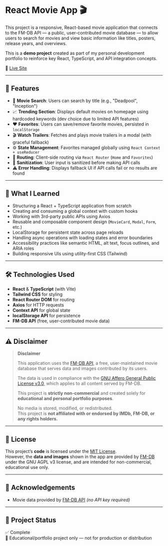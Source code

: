 # React Movie App 🎬

This project is a responsive, React-based movie application that connects to the FM-DB API — a public, user-contributed movie database — to allow users to search for movies and view basic information like titles, posters, release years, and overviews.

This is a **demo project** created as part of my personal development portfolio to reinforce key React, TypeScript, and API integration concepts.

🔗 [Live Site](https://react-typescript-movie-app.onrender.com) 

---

## 🚀 Features

- 🔎 **Movie Search**: Users can search by title (e.g., "Deadpool", "Inception")
- 📈 **Trending Section**: Displays default movies on homepage using hardcoded keywords (dev choice due to limited API features)
- ❤️ **Favorites**: Users can save/remove favorite movies, persisted in `localStorage`
- 🎬 **Watch Trailers**: Fetches and plays movie trailers in a modal (with graceful fallback)
- ⚙️ **State Management**: Favorites managed globally using `React Context + useReducer`
- 🔁 **Routing**: Client-side routing via `React Router` (`Home` and `Favorites`)
- 🧼 **Sanitization**: User input is sanitized before making API calls
- ⚠️ **Error Handling**: Displays fallback UI if API calls fail or no results are found

---

## 🧠 What I Learned

- Structuring a React + TypeScript application from scratch
- Creating and consuming a global context with custom hooks
- Working with 3rd-party public APIs using Axios
- Reusable and composable component design (`MovieCard`, `Modal`, `Form`, etc.)
- LocalStorage for persistent state across page reloads
- Handling async operations with loading states and error boundaries
- Accessibility practices like semantic HTML, alt text, focus outlines, and ARIA roles
- Building responsive UIs using utility-first CSS (Tailwind)

---

## 🛠️ Technologies Used

- **React** & **TypeScript** (with Vite)
- **Tailwind CSS** for styling
- **React Router DOM** for routing
- **Axios** for HTTP requests
- **Context API** for global state
- **localStorage API** for persistence
- **FM-DB API** (free, user-contributed movie data)

---

## ⚠️ Disclaimer

> **Disclaimer**
>
> This application uses the [FM-DB API](https://fm-db.com), a free, user-maintained movie database that serves data and images contributed by its users.
>
> The data is used in compliance with the [GNU Affero General Public License v3.0](https://www.gnu.org/licenses/agpl-3.0.html), which applies to all content served by FM-DB.
>
> This project is **strictly non-commercial** and created solely for **educational and personal portfolio purposes**.
>
> No media is stored, modified, or redistributed.  
> This project is **not affiliated with or endorsed by IMDb, FM-DB, or any rights holders.**

---

## 📄 License

This project’s **code** is licensed under the [MIT License](LICENSE).  
However, the **data and images** shown in the app are provided by [FM-DB](https://fmdbweb.github.io/) under the GNU AGPL v3 license, and are intended for non-commercial, educational use only.

---

## 🙏 Acknowledgements

- Movie data provided by [FM-DB API](https://fm-db.com) _(no API key required)_

---

## 📁 Project Status

✅ Complete  
📌 Educational/portfolio project only — not for production or distribution
